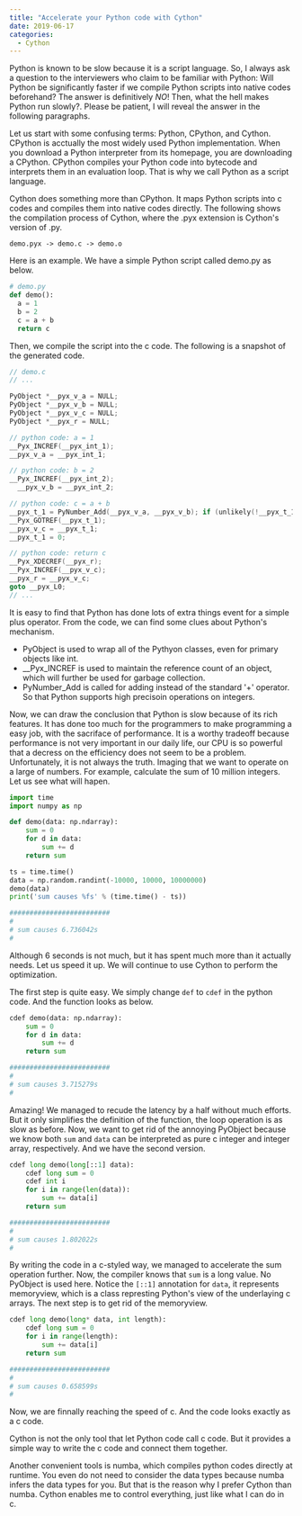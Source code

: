 ```yaml
---
title: "Accelerate your Python code with Cython"
date: 2019-06-17
categories:
  - Cython
---
```


Python is known to be slow because it is a script language. 
So, I always ask a question to the interviewers who claim to be familiar with Python: Will Python be significantly faster if we compile Python scripts into native codes beforehand? 
The answer is definitively *NO*!
Then, what the hell makes Python run slowly?. 
Please be patient, I will reveal the answer in the following paragraphs.

Let us start with some confusing terms: Python, CPython, and Cython. 
CPython is acctually the most widely used Python implementation. 
When you download a Python interpreter from its homepage, you are downloading a CPython.
CPython compiles your Python code into bytecode and interprets them in an evaluation loop.
That is why we call Python as a script language.

Cython does something more than CPython. 
It maps Python scripts into c codes and compiles them into native codes directly.
The following shows the compilation process of Cython, where the .pyx extension is Cython's version of .py.

```
demo.pyx -> demo.c -> demo.o
```

Here is an example.
We have a simple Python script called demo.py as below.

```python
# demo.py
def demo():
  a = 1
  b = 2
  c = a + b
  return c
```

Then, we compile the script into the c code. The following is a snapshot of the generated code. 
```c
// demo.c
// ...

PyObject *__pyx_v_a = NULL;
PyObject *__pyx_v_b = NULL;
PyObject *__pyx_v_c = NULL;
PyObject *__pyx_r = NULL;

// python code: a = 1
__Pyx_INCREF(__pyx_int_1);
__pyx_v_a = __pyx_int_1;

// python code: b = 2
__Pyx_INCREF(__pyx_int_2);
  __pyx_v_b = __pyx_int_2;

// python code: c = a + b
__pyx_t_1 = PyNumber_Add(__pyx_v_a, __pyx_v_b); if (unlikely(!__pyx_t_1)) __PYX_ERR(0, 4, __pyx_L1_error)
__Pyx_GOTREF(__pyx_t_1);
__pyx_v_c = __pyx_t_1;
__pyx_t_1 = 0;

// python code: return c
__Pyx_XDECREF(__pyx_r);
__Pyx_INCREF(__pyx_v_c);
__pyx_r = __pyx_v_c;
goto __pyx_L0;
// ...
```

It is easy to find that Python has done lots of extra things event for a simple plus operator.
From the code, we can find some clues about Python's mechanism.

 - PyObject is used to wrap all of the Pythyon classes, even for primary objects like int.
 - __Pyx_INCREF is used to maintain the reference count of an object, which will further be used for garbage collection. 
 - PyNumber_Add is called for adding instead of the standard '+' operator. So that Python supports high precisoin operations on integers. 

Now, we can draw the conclusion that Python is slow because of its rich features. 
It has done too much for the programmers to make programming a easy job, with the sacriface of performance.
It is a worthy tradeoff because performance is not very important in our daily life, our CPU is so powerful that a decress on the efficiency does not seem to be a problem. 
Unfortunately, it is not always the truth.
Imaging that we want to operate on a large of numbers. 
For example, calculate the sum of 10 million integers. Let us see what will hapen.

```python
import time
import numpy as np

def demo(data: np.ndarray):
    sum = 0
    for d in data:
        sum += d
    return sum

ts = time.time()
data = np.random.randint(-10000, 10000, 10000000)
demo(data)
print('sum causes %fs' % (time.time() - ts))

#########################
#
# sum causes 6.736042s
#
```

Although 6 seconds is not much, but it has spent much more than it actually needs. Let us speed it up.
We will continue to use Cython to perform the optimization. 

The first step is quite easy. We simply change `def` to `cdef` in the python code. And the function looks as below.
```python
cdef demo(data: np.ndarray):
    sum = 0
    for d in data:
        sum += d
    return sum

#########################
#
# sum causes 3.715279s
#
```
Amazing! We managed to recude the latency by a half without much efforts.
But it only simplifies the definition of the function, the loop operation is as slow as before.
Now, we want to get rid of the annoying PyObject because we know both `sum` and `data` can be interpreted as pure c integer and integer array, respectively.
And we have the second version.

```python
cdef long demo(long[::1] data):
    cdef long sum = 0
    cdef int i
    for i in range(len(data)):
        sum += data[i]
    return sum

#########################
#
# sum causes 1.802022s
#
```

By writing the code in a c-styled way, we managed to accelerate the sum operation further.
Now, the compiler knows that `sum` is a long value. No PyObject is used here. 
Notice the `[::1]` annotation for `data`, it represents memoryview, which is a class represting Python's view of the underlaying c arrays.
The next step is to get rid of the memoryview.

```python
cdef long demo(long* data, int length):
    cdef long sum = 0
    for i in range(length):
        sum += data[i]
    return sum

#########################
#
# sum causes 0.658599s
#
```

Now, we are finnally reaching the speed of c. And the code looks exactly as a c code.

Cython is not the only tool that let Python code call c code. 
But it provides a simple way to write the c code and connect them together.

Another convenient tools is numba, which compiles python codes directly at runtime. 
You even do not need to consider the data types because numba infers the data types for you. 
But that is the reason why I prefer Cython than numba.
Cython enables me to control everything, just like what I can do in c.




